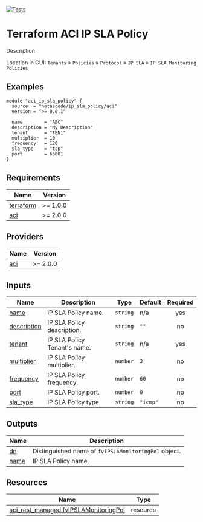 <!-- BEGIN_TF_DOCS -->
[![Tests](https://github.com/netascode/terraform-aci-ip-sla-policy/actions/workflows/test.yml/badge.svg)](https://github.com/netascode/terraform-aci-scaffolding/actions/workflows/test.yml)

# Terraform ACI IP SLA Policy

Description

Location in GUI:
`Tenants` » `Policies` » `Protocol` » `IP SLA` » `IP SLA Monitoring Policies`

## Examples

```hcl
module "aci_ip_sla_policy" {
  source  = "netascode/ip_sla_policy/aci"
  version = ">= 0.0.1"

  name        = "ABC"
  description = "My Description"
  tenant      = "TEN1"
  multiplier  = 10
  frequency   = 120
  sla_type    = "tcp"
  port        = 65001
}
```

## Requirements

| Name | Version |
|------|---------|
| <a name="requirement_terraform"></a> [terraform](#requirement\_terraform) | >= 1.0.0 |
| <a name="requirement_aci"></a> [aci](#requirement\_aci) | >= 2.0.0 |

## Providers

| Name | Version |
|------|---------|
| <a name="provider_aci"></a> [aci](#provider\_aci) | >= 2.0.0 |

## Inputs

| Name | Description | Type | Default | Required |
|------|-------------|------|---------|:--------:|
| <a name="input_name"></a> [name](#input\_name) | IP SLA Policy name. | `string` | n/a | yes |
| <a name="input_description"></a> [description](#input\_description) | IP SLA Policy description. | `string` | `""` | no |
| <a name="input_tenant"></a> [tenant](#input\_tenant) | IP SLA Policy Tenant's name. | `string` | n/a | yes |
| <a name="input_multiplier"></a> [multiplier](#input\_multiplier) | IP SLA Policy multiplier. | `number` | `3` | no |
| <a name="input_frequency"></a> [frequency](#input\_frequency) | IP SLA Policy frequency. | `number` | `60` | no |
| <a name="input_port"></a> [port](#input\_port) | IP SLA Policy port. | `number` | `0` | no |
| <a name="input_sla_type"></a> [sla\_type](#input\_sla\_type) | IP SLA Policy type. | `string` | `"icmp"` | no |

## Outputs

| Name | Description |
|------|-------------|
| <a name="output_dn"></a> [dn](#output\_dn) | Distinguished name of `fvIPSLAMonitoringPol` object. |
| <a name="output_name"></a> [name](#output\_name) | IP SLA Policy name. |

## Resources

| Name | Type |
|------|------|
| [aci_rest_managed.fvIPSLAMonitoringPol](https://registry.terraform.io/providers/CiscoDevNet/aci/latest/docs/resources/rest_managed) | resource |
<!-- END_TF_DOCS -->